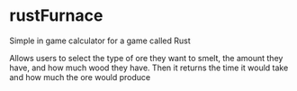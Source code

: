 # rustFurnace

Simple in game calculator for a game called Rust

Allows users to select the type of ore they want to smelt, the amount they have, and how much wood they have. Then it returns the time it would take and how much the ore would produce
